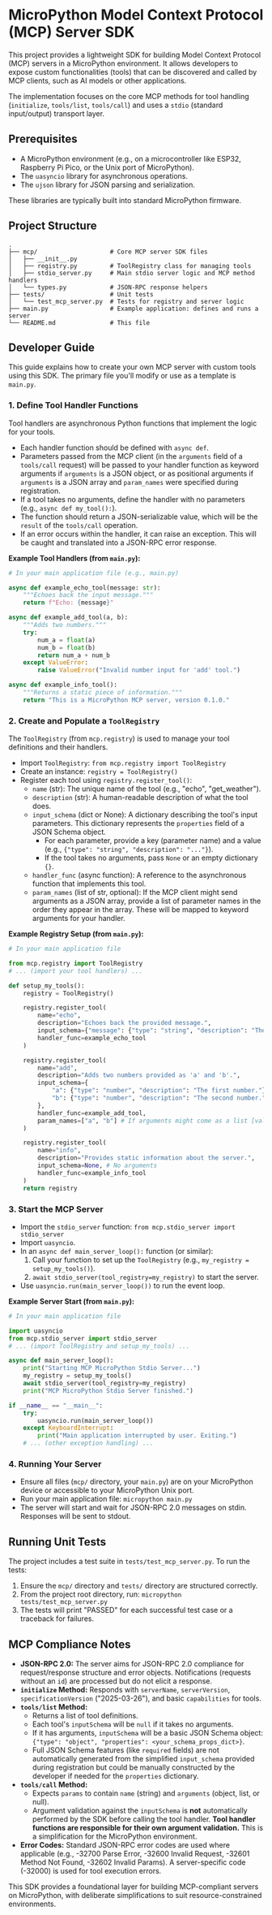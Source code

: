 # MicroPython Model Context Protocol (MCP) Server SDK

This project provides a lightweight SDK for building Model Context Protocol (MCP) servers in a MicroPython environment. It allows developers to expose custom functionalities (tools) that can be discovered and called by MCP clients, such as AI models or other applications.

The implementation focuses on the core MCP methods for tool handling (`initialize`, `tools/list`, `tools/call`) and uses a `stdio` (standard input/output) transport layer.

## Prerequisites

- A MicroPython environment (e.g., on a microcontroller like ESP32, Raspberry Pi Pico, or the Unix port of MicroPython).
- The `uasyncio` library for asynchronous operations.
- The `ujson` library for JSON parsing and serialization.

These libraries are typically built into standard MicroPython firmware.

## Project Structure

```
.
├── mcp/                    # Core MCP server SDK files
│   ├── __init__.py
│   ├── registry.py         # ToolRegistry class for managing tools
│   ├── stdio_server.py     # Main stdio server logic and MCP method handlers
│   └── types.py            # JSON-RPC response helpers
├── tests/                  # Unit tests
│   └── test_mcp_server.py  # Tests for registry and server logic
├── main.py                 # Example application: defines and runs a server
└── README.md               # This file
```

## Developer Guide

This guide explains how to create your own MCP server with custom tools using this SDK. The primary file you'll modify or use as a template is `main.py`.

### 1. Define Tool Handler Functions

Tool handlers are asynchronous Python functions that implement the logic for your tools.

- Each handler function should be defined with `async def`.
- Parameters passed from the MCP client (in the `arguments` field of a `tools/call` request) will be passed to your handler function as keyword arguments if `arguments` is a JSON object, or as positional arguments if `arguments` is a JSON array and `param_names` were specified during registration.
- If a tool takes no arguments, define the handler with no parameters (e.g., `async def my_tool():`).
- The function should return a JSON-serializable value, which will be the `result` of the `tools/call` operation.
- If an error occurs within the handler, it can raise an exception. This will be caught and translated into a JSON-RPC error response.

**Example Tool Handlers (from `main.py`):**

```python
# In your main application file (e.g., main.py)

async def example_echo_tool(message: str):
    """Echoes back the input message."""
    return f"Echo: {message}"

async def example_add_tool(a, b):
    """Adds two numbers."""
    try:
        num_a = float(a)
        num_b = float(b)
        return num_a + num_b
    except ValueError:
        raise ValueError("Invalid number input for 'add' tool.")

async def example_info_tool():
    """Returns a static piece of information."""
    return "This is a MicroPython MCP server, version 0.1.0."
```

### 2. Create and Populate a `ToolRegistry`

The `ToolRegistry` (from `mcp.registry`) is used to manage your tool definitions and their handlers.

- Import `ToolRegistry`: `from mcp.registry import ToolRegistry`
- Create an instance: `registry = ToolRegistry()`
- Register each tool using `registry.register_tool()`:
  - `name` (str): The unique name of the tool (e.g., "echo", "get_weather").
  - `description` (str): A human-readable description of what the tool does.
  - `input_schema` (dict or None): A dictionary describing the tool's input parameters. This dictionary represents the `properties` field of a JSON Schema object.
    - For each parameter, provide a key (parameter name) and a value (e.g., `{"type": "string", "description": "..."}`).
    - If the tool takes no arguments, pass `None` or an empty dictionary `{}`.
  - `handler_func` (async function): A reference to the asynchronous function that implements this tool.
  - `param_names` (list of str, optional): If the MCP client might send arguments as a JSON array, provide a list of parameter names in the order they appear in the array. These will be mapped to keyword arguments for your handler.

**Example Registry Setup (from `main.py`):**

```python
# In your main application file

from mcp.registry import ToolRegistry
# ... (import your tool handlers) ...

def setup_my_tools():
    registry = ToolRegistry()

    registry.register_tool(
        name="echo",
        description="Echoes back the provided message.",
        input_schema={"message": {"type": "string", "description": "The message to be echoed"}},
        handler_func=example_echo_tool
    )

    registry.register_tool(
        name="add",
        description="Adds two numbers provided as 'a' and 'b'.",
        input_schema={
            "a": {"type": "number", "description": "The first number."},
            "b": {"type": "number", "description": "The second number."}
        },
        handler_func=example_add_tool,
        param_names=["a", "b"] # If arguments might come as a list [val_a, val_b]
    )

    registry.register_tool(
        name="info",
        description="Provides static information about the server.",
        input_schema=None, # No arguments
        handler_func=example_info_tool
    )
    return registry
```

### 3. Start the MCP Server

- Import the `stdio_server` function: `from mcp.stdio_server import stdio_server`
- Import `uasyncio`.
- In an `async def main_server_loop():` function (or similar):
  1. Call your function to set up the `ToolRegistry` (e.g., `my_registry = setup_my_tools()`).
  2. `await stdio_server(tool_registry=my_registry)` to start the server.
- Use `uasyncio.run(main_server_loop())` to run the event loop.

**Example Server Start (from `main.py`):**

```python
# In your main application file

import uasyncio
from mcp.stdio_server import stdio_server
# ... (import ToolRegistry and setup_my_tools) ...

async def main_server_loop():
    print("Starting MCP MicroPython Stdio Server...")
    my_registry = setup_my_tools()
    await stdio_server(tool_registry=my_registry)
    print("MCP MicroPython Stdio Server finished.")

if __name__ == "__main__":
    try:
        uasyncio.run(main_server_loop())
    except KeyboardInterrupt:
        print("Main application interrupted by user. Exiting.")
    # ... (other exception handling) ...
```

### 4. Running Your Server

- Ensure all files (`mcp/` directory, your `main.py`) are on your MicroPython device or accessible to your MicroPython Unix port.
- Run your main application file: `micropython main.py`
- The server will start and wait for JSON-RPC 2.0 messages on stdin. Responses will be sent to stdout.

## Running Unit Tests

The project includes a test suite in `tests/test_mcp_server.py`.
To run the tests:

1. Ensure the `mcp/` directory and `tests/` directory are structured correctly.
2. From the project root directory, run: `micropython tests/test_mcp_server.py`
3. The tests will print "PASSED" for each successful test case or a traceback for failures.

## MCP Compliance Notes

- **JSON-RPC 2.0:** The server aims for JSON-RPC 2.0 compliance for request/response structure and error objects. Notifications (requests without an `id`) are processed but do not elicit a response.
- **`initialize` Method:** Responds with `serverName`, `serverVersion`, `specificationVersion` ("2025-03-26"), and basic `capabilities` for tools.
- **`tools/list` Method:**
  - Returns a list of tool definitions.
  - Each tool's `inputSchema` will be `null` if it takes no arguments.
  - If it has arguments, `inputSchema` will be a basic JSON Schema object: `{"type": "object", "properties": <your_schema_props_dict>}`.
  - Full JSON Schema features (like `required` fields) are not automatically generated from the simplified `input_schema` provided during registration but could be manually constructed by the developer if needed for the `properties` dictionary.
- **`tools/call` Method:**
  - Expects `params` to contain `name` (string) and `arguments` (object, list, or null).
  - Argument validation against the `inputSchema` is **not** automatically performed by the SDK before calling the tool handler. **Tool handler functions are responsible for their own argument validation.** This is a simplification for the MicroPython environment.
- **Error Codes:** Standard JSON-RPC error codes are used where applicable (e.g., -32700 Parse Error, -32600 Invalid Request, -32601 Method Not Found, -32602 Invalid Params). A server-specific code (-32000) is used for tool execution errors.

This SDK provides a foundational layer for building MCP-compliant servers on MicroPython, with deliberate simplifications to suit resource-constrained environments.
